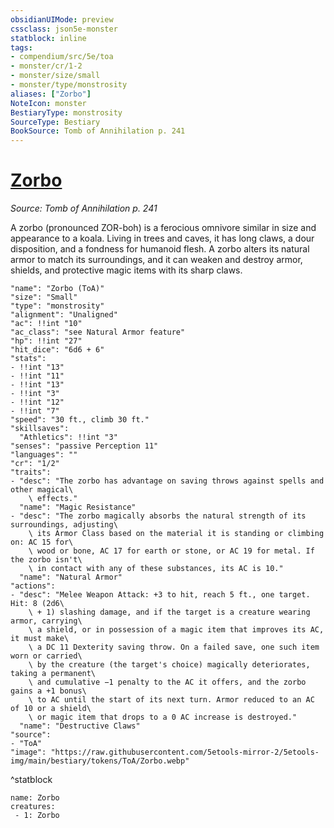 ```yaml
---
obsidianUIMode: preview
cssclass: json5e-monster
statblock: inline
tags:
- compendium/src/5e/toa
- monster/cr/1-2
- monster/size/small
- monster/type/monstrosity
aliases: ["Zorbo"]
NoteIcon: monster
BestiaryType: monstrosity
SourceType: Bestiary
BookSource: Tomb of Annihilation p. 241
---
```

# [Zorbo](2-Mechanics/CLI/bestiary/monstrosity/zorbo-toa.md)
*Source: Tomb of Annihilation p. 241*  

A zorbo (pronounced ZOR-boh) is a ferocious omnivore similar in size and appearance to a koala. Living in trees and caves, it has long claws, a dour disposition, and a fondness for humanoid flesh. A zorbo alters its natural armor to match its surroundings, and it can weaken and destroy armor, shields, and protective magic items with its sharp claws.

```statblock
"name": "Zorbo (ToA)"
"size": "Small"
"type": "monstrosity"
"alignment": "Unaligned"
"ac": !!int "10"
"ac_class": "see Natural Armor feature"
"hp": !!int "27"
"hit_dice": "6d6 + 6"
"stats":
- !!int "13"
- !!int "11"
- !!int "13"
- !!int "3"
- !!int "12"
- !!int "7"
"speed": "30 ft., climb 30 ft."
"skillsaves":
  "Athletics": !!int "3"
"senses": "passive Perception 11"
"languages": ""
"cr": "1/2"
"traits":
- "desc": "The zorbo has advantage on saving throws against spells and other magical\
    \ effects."
  "name": "Magic Resistance"
- "desc": "The zorbo magically absorbs the natural strength of its surroundings, adjusting\
    \ its Armor Class based on the material it is standing or climbing on: AC 15 for\
    \ wood or bone, AC 17 for earth or stone, or AC 19 for metal. If the zorbo isn't\
    \ in contact with any of these substances, its AC is 10."
  "name": "Natural Armor"
"actions":
- "desc": "Melee Weapon Attack: +3 to hit, reach 5 ft., one target. Hit: 8 (2d6\
    \ + 1) slashing damage, and if the target is a creature wearing armor, carrying\
    \ a shield, or in possession of a magic item that improves its AC, it must make\
    \ a DC 11 Dexterity saving throw. On a failed save, one such item worn or carried\
    \ by the creature (the target's choice) magically deteriorates, taking a permanent\
    \ and cumulative −1 penalty to the AC it offers, and the zorbo gains a +1 bonus\
    \ to AC until the start of its next turn. Armor reduced to an AC of 10 or a shield\
    \ or magic item that drops to a 0 AC increase is destroyed."
  "name": "Destructive Claws"
"source":
- "ToA"
"image": "https://raw.githubusercontent.com/5etools-mirror-2/5etools-img/main/bestiary/tokens/ToA/Zorbo.webp"
```
^statblock

```encounter-table
name: Zorbo
creatures:
 - 1: Zorbo
```